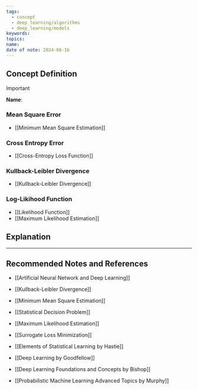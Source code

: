 ```yaml
---
tags:
  - concept
  - deep_learning/algorithms
  - deep_learning/models
keywords: 
topics: 
name: 
date of note: 2024-08-16
---
```


## Concept Definition

>[!important]
>**Name**: 


### Mean Square Error


- [[Minimum Mean Square Estimation]]


### Cross Entropy Error


- [[Cross-Entropy Loss Function]]


### Kullback-Leibler Divergence 

- [[Kullback-Leibler Divergence]]


### Log-Likihood Function

- [[Likelihood Function]]
- [[Maximum Likelihood Estimation]]







## Explanation





-----------
##  Recommended Notes and References

- [[Artificial Neural Network and Deep Learning]]
- [[Kullback-Leibler Divergence]]
- [[Minimum Mean Square Estimation]]
- [[Statistical Decision Problem]]


- [[Maximum Likelihood Estimation]]
- [[Surrogate Loss Minimization]]



- [[Elements of Statistical Learning by Hastie]]
- [[Deep Learning by Goodfellow]]
- [[Deep Learning Foundations and Concepts by Bishop]]
- [[Probabilistic Machine Learning Advanced Topics by Murphy]]